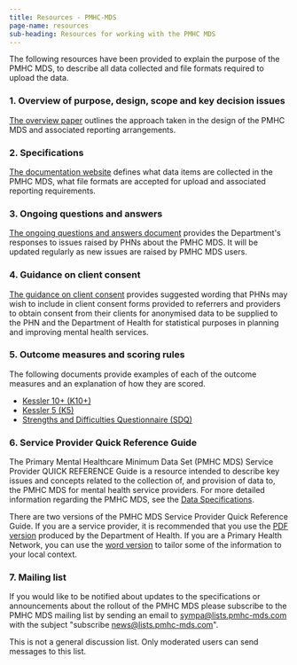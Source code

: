 ```yaml
---
title: Resources - PMHC-MDS
page-name: resources
sub-heading: Resources for working with the PMHC MDS
---
```


The following resources have been provided to explain the purpose of the PMHC
MDS, to describe all data collected and file formats required to upload the
data.

### 1. Overview of purpose, design, scope and key decision issues
[The overview paper](/doc/pmhc-mds-overview.pdf) outlines the approach taken
in the design of the PMHC MDS and associated reporting arrangements.

### 2. Specifications
[The documentation website](https://docs.pmhc-mds.com/) defines what data items
are collected in the PMHC MDS, what file formats are accepted for upload and
associated reporting requirements.

### 3. Ongoing questions and answers
[The ongoing questions and answers document](https://docs.pmhc-mds.com/faqs/concepts-processes/)
provides the Department's responses to issues raised by PHNs
about the PMHC MDS. It will be updated regularly as new issues are raised by
PMHC MDS users.

### 4. Guidance on client consent
[The guidance on client consent](/doc/pmhc-consent-guidance-D16-1362220.pdf) provides suggested wording that PHNs may
wish to include in client consent forms provided to referrers and
providers to obtain consent from their clients for anonymised data to be
supplied to the PHN and the Department of Health for statistical purposes in
planning and improving mental health services.

### 5. Outcome measures and scoring rules
The following documents provide examples of each of the outcome measures and an
explanation of how they are scored.

* [Kessler 10+ (K10+)](/doc/pmhc-scoring-k10p.pdf)
* [Kessler 5 (K5)](/doc/pmhc-scoring-k5.pdf)
* [Strengths and Difficulties Questionnaire (SDQ)](/doc/pmhc-scoring-sdq.pdf)

### 6. Service Provider Quick Reference Guide
The Primary Mental Healthcare Minimum Data Set (PMHC MDS) Service Provider QUICK
REFERENCE Guide is a resource intended to describe key issues and concepts related to the collection of, and provision of data to, the PMHC MDS for mental health service providers. For
more detailed information regarding the PMHC MDS, see the [Data Specifications](https://docs.pmhc-mds.com/data-specification/).

There are two versions of the PMHC MDS Service Provider Quick Reference Guide.
If you are a service provider, it is recommended that you use the [PDF version](/doc/service-provider-quick-reference-guide.pdf) produced by
the Department of Health. If you are a Primary Health Network, you can use the [word version](/doc/service-provider-quick-reference-guide-template.docx) to tailor some of the information to your local context.

### 7. Mailing list
If you would like to be notified about updates to the specifications or
announcements about the rollout of the PMHC MDS please subscribe to the
PMHC MDS mailing list by sending an email to
[sympa@lists.pmhc-mds.com](mailto:sympa@lists.pmhc-mds.com?subject=subscribe%20news) with the subject "subscribe news@lists.pmhc-mds.com".

This is not a general discussion list. Only moderated users can send
messages to this list.
